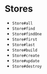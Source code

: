 # Stores

- `Store#all`
- `Store#find`
- `Store#findOne`
- `Store#first`
- `Store#last`
- `Store#build`
- `Store#create`
- `Store#update`
- `Store#destroy`